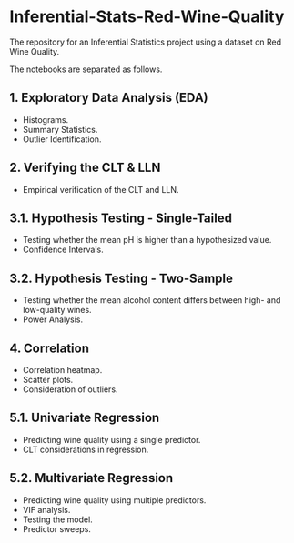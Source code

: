 # Inferential-Stats-Red-Wine-Quality
The repository for an Inferential Statistics project using a dataset on Red Wine Quality.

The notebooks are separated as follows.

## 1. Exploratory Data Analysis (EDA)
- Histograms.
- Summary Statistics.
- Outlier Identification.

## 2. Verifying the CLT & LLN
- Empirical verification of the CLT and LLN.

## 3.1. Hypothesis Testing - Single-Tailed
- Testing whether the mean pH is higher than a hypothesized value.
- Confidence Intervals.

## 3.2. Hypothesis Testing - Two-Sample
- Testing whether the mean alcohol content differs between high- and low-quality wines.
- Power Analysis.

## 4. Correlation
- Correlation heatmap.
- Scatter plots.
- Consideration of outliers.

## 5.1. Univariate Regression
- Predicting wine quality using a single predictor.
- CLT considerations in regression.

## 5.2. Multivariate Regression
- Predicting wine quality using multiple predictors.
- VIF analysis.
- Testing the model.
- Predictor sweeps.
